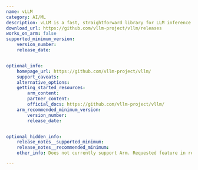 ```yaml
---
name: vLLM
category: AI/ML
description: vLLM is a fast, straightforward library for LLM inference and serving.
download_url: https://github.com/vllm-project/vllm/releases
works_on_arm: false
supported_minimum_version:
    version_number: 
    release_date: 


optional_info:
    homepage_url: https://github.com/vllm-project/vllm/
    support_caveats:
    alternative_options:
    getting_started_resources:
        arm_content:
        partner_content:
        official_docs: https://github.com/vllm-project/vllm/
    arm_recommended_minimum_version:
        version_number:
        release_date:


optional_hidden_info:
    release_notes__supported_minimum:
    release_notes__recommended_minimum:
    other_info: Does not currently support Arm. Requested feature in roadmap - https://github.com/vllm-project/vllm/issues/2681#issuecomment-1960696933 . Builds curenlty failing when trying, some have created their own dockerfiles- https://github.com/vllm-project/vllm/issues/2021

---
```

